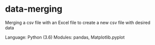 # data-merging
Merging a csv file with an Excel file to create a new csv file with desired data

Language: Python (3.6)
Modules: pandas, Matplotlib.pyplot
